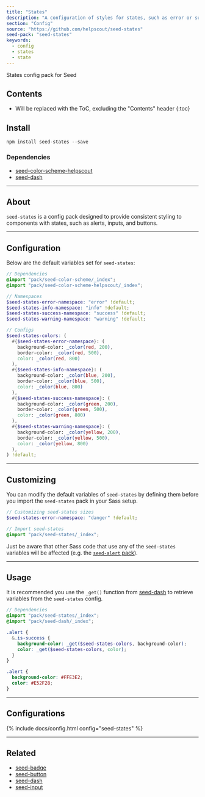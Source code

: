 ```yaml
---
title: "States"
description: "A configuration of styles for states, such as error or success."
section: "Config"
source: "https://github.com/helpscout/seed-states"
seed-pack: "seed-states"
keywords:
  - config
  - states
  - state
---
```


States config pack for Seed

## Contents

* Will be replaced with the ToC, excluding the "Contents" header
{:toc}

## Install

```
npm install seed-states --save
```


### Dependencies

* [seed-color-scheme-helpscout](/seed/packs/seed-color-scheme-helpscout)
* [seed-dash](/seed/packs/seed-dash)



---



## About

`seed-states` is a config pack designed to provide consistent styling to components with states, such as alerts, inputs, and buttons.



---



## Configuration

Below are the default variables set for `seed-states`:

```seed-states/_config.scss
// Dependencies
@import "pack/seed-color-scheme/_index";
@import "pack/seed-color-scheme-helpscout/_index";

// Namespaces
$seed-states-error-namespace: "error" !default;
$seed-states-info-namespace: "info" !default;
$seed-states-success-namespace: "success" !default;
$seed-states-warning-namespace: "warning" !default;

// Configs
$seed-states-colors: (
  #{$seed-states-error-namespace}: (
    background-color: _color(red, 200),
    border-color: _color(red, 500),
    color: _color(red, 800)
  ),
  #{$seed-states-info-namespace}: (
    background-color: _color(blue, 200),
    border-color: _color(blue, 500),
    color: _color(blue, 800)
  ),
  #{$seed-states-success-namespace}: (
    background-color: _color(green, 200),
    border-color: _color(green, 500),
    color: _color(green, 800)
  ),
  #{$seed-states-warning-namespace}: (
    background-color: _color(yellow, 200),
    border-color: _color(yellow, 500),
    color: _color(yellow, 800)
  ),
) !default;
```



---



## Customizing

You can modify the default variables of `seed-states` by defining them before you import the `seed-states` pack in your Sass setup.

```scss/configs/_seed-states.scss
// Customizing seed-states sizes
$seed-states-error-namespace: "danger" !default;

// Import seed-states
@import "pack/seed-states/_index";
```

Just be aware that other Sass code that use any of the `seed-states` variables will be affected (e.g. the [`seed-alert` pack](/seed/packs/seed-alert)).



---


## Usage

It is recommended you use the `_get()` function from [seed-dash](/seed/packs/seed-dash) to retrieve variables from the `seed-states` config.

```_alert.scss
// Dependencies
@import "pack/seed-states/_index";
@import "pack/seed-dash/_index";

.alert {
  &.is-success {
    background-color: _get($seed-states-colors, background-color);
    color: _get($seed-states-colors, color);
  }
}
```

```alert.css
.alert {
  background-color: #FFE3E2;
  color: #E52F28;
}
```



---



## Configurations

{% include docs/config.html config="seed-states" %}



---



## Related

* [seed-badge](/seed/packs/seed-badge)
* [seed-button](/seed/packs/seed-button)
* [seed-dash](/seed/packs/seed-dash)
* [seed-input](/seed/packs/seed-input)

